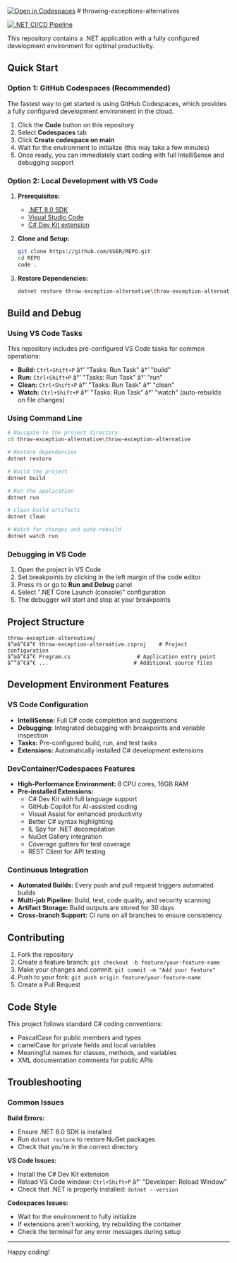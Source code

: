 [![Open in Codespaces](https://classroom.github.com/assets/launch-codespace-2972f46106e565e64193e422d61a12cf1da4916b45550586e14ef0a7c637dd04.svg)](https://classroom.github.com/open-in-codespaces?assignment_repo_id=20790999)
﻿# throwing-exceptions-alternatives

[![.NET CI/CD Pipeline](https://github.com/oop-jccc/throwing-exceptions-alternatives/actions/workflows/ci.yml/badge.svg)](https://github.com/oop-jccc/throwing-exceptions-alternatives/actions/workflows/ci.yml)

This repository contains a .NET application with a fully configured development environment for optimal productivity.

## Quick Start

### Option 1: GitHub Codespaces (Recommended)
The fastest way to get started is using GitHub Codespaces, which provides a fully configured development environment in the cloud.

1. Click the **Code** button on this repository
2. Select **Codespaces** tab
3. Click **Create codespace on main**
4. Wait for the environment to initialize (this may take a few minutes)
5. Once ready, you can immediately start coding with full IntelliSense and debugging support

### Option 2: Local Development with VS Code
1. **Prerequisites:**
   - [.NET 8.0 SDK](https://dotnet.microsoft.com/download/dotnet/8.0)
   - [Visual Studio Code](https://code.visualstudio.com/)
   - [C# Dev Kit extension](https://marketplace.visualstudio.com/items?itemName=ms-dotnettools.csdevkit)

2. **Clone and Setup:**
   ```bash
   git clone https://github.com/USER/REPO.git
   cd REPO
   code .
   ```

3. **Restore Dependencies:**
   ```bash
   dotnet restore throw-exception-alternative\throw-exception-alternative\throw-exception-alternative.csproj
   ```

## Build and Debug

### Using VS Code Tasks
This repository includes pre-configured VS Code tasks for common operations:

- **Build:** `Ctrl+Shift+P` â†’ "Tasks: Run Task" â†’ "build"
- **Run:** `Ctrl+Shift+P` â†’ "Tasks: Run Task" â†’ "run"
- **Clean:** `Ctrl+Shift+P` â†’ "Tasks: Run Task" â†’ "clean"
- **Watch:** `Ctrl+Shift+P` â†’ "Tasks: Run Task" â†’ "watch" (auto-rebuilds on file changes)

### Using Command Line
```bash
# Navigate to the project directory
cd throw-exception-alternative\throw-exception-alternative

# Restore dependencies
dotnet restore

# Build the project
dotnet build

# Run the application
dotnet run

# Clean build artifacts
dotnet clean

# Watch for changes and auto-rebuild
dotnet watch run
```

### Debugging in VS Code
1. Open the project in VS Code
2. Set breakpoints by clicking in the left margin of the code editor
3. Press `F5` or go to **Run and Debug** panel
4. Select ".NET Core Launch (console)" configuration
5. The debugger will start and stop at your breakpoints

## Project Structure

```
throw-exception-alternative/
â”œâ”€â”€ throw-exception-alternative.csproj    # Project configuration
â”œâ”€â”€ Program.cs                     # Application entry point
â””â”€â”€ ...                           # Additional source files
```

## Development Environment Features

### VS Code Configuration
- **IntelliSense:** Full C# code completion and suggestions
- **Debugging:** Integrated debugging with breakpoints and variable inspection
- **Tasks:** Pre-configured build, run, and test tasks
- **Extensions:** Automatically installed C# development extensions

### DevContainer/Codespaces Features
- **High-Performance Environment:** 8 CPU cores, 16GB RAM
- **Pre-installed Extensions:**
  - C# Dev Kit with full language support
  - GitHub Copilot for AI-assisted coding
  - Visual Assist for enhanced productivity
  - Better C# syntax highlighting
  - IL Spy for .NET decompilation
  - NuGet Gallery integration
  - Coverage gutters for test coverage
  - REST Client for API testing

### Continuous Integration
- **Automated Builds:** Every push and pull request triggers automated builds
- **Multi-job Pipeline:** Build, test, code quality, and security scanning
- **Artifact Storage:** Build outputs are stored for 30 days
- **Cross-branch Support:** CI runs on all branches to ensure consistency

## Contributing

1. Fork the repository
2. Create a feature branch: `git checkout -b feature/your-feature-name`
3. Make your changes and commit: `git commit -m "Add your feature"`
4. Push to your fork: `git push origin feature/your-feature-name`
5. Create a Pull Request

## Code Style

This project follows standard C# coding conventions:
- PascalCase for public members and types
- camelCase for private fields and local variables
- Meaningful names for classes, methods, and variables
- XML documentation comments for public APIs

## Troubleshooting

### Common Issues

**Build Errors:**
- Ensure .NET 8.0 SDK is installed
- Run `dotnet restore` to restore NuGet packages
- Check that you're in the correct directory

**VS Code Issues:**
- Install the C# Dev Kit extension
- Reload VS Code window: `Ctrl+Shift+P` â†’ "Developer: Reload Window"
- Check that .NET is properly installed: `dotnet --version`

**Codespaces Issues:**
- Wait for the environment to fully initialize
- If extensions aren't working, try rebuilding the container
- Check the terminal for any error messages during setup

---

Happy coding!
